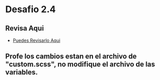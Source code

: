 # Desafio 2.4

## Revisa Aqui

- [Puedes Revisarlo Aqui]()

## Profe los cambios estan en el archivo de "custom.scss", no modifique el archivo de las variables.
